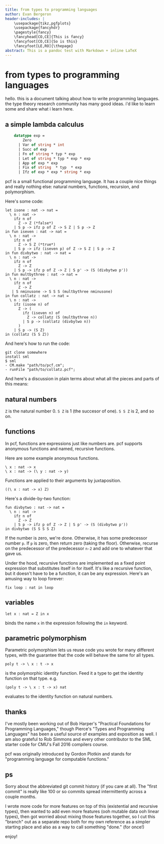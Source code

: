 ```yaml
---
title: from types to programming languages
author: Evan Bergeron
header-includes: |
    \usepackage{tikz,pgfplots}
    \usepackage{fancyhdr}
    \pagestyle{fancy}
    \fancyhead[CO,CE]{This is fancy}
    \fancyfoot[CO,CE]{So is this}
    \fancyfoot[LE,RO]{\thepage}
abstract: This is a pandoc test with Markdown + inline LaTeX
---
```


# from types to programming languages

hello. this is a document talking about how to write programming languages. the type theory research community has many good ideas. i'd like to learn some and share what i learn here. 

## a simple lambda calculus


```sml
    datatype exp =
        Zero
      | Var of string * int
      | Succ of exp
      | Fn of string * typ * exp
      | Let of string * typ * exp * exp
      | App of exp * exp
      | Fix of string  * typ  * exp 
      | Ifz of exp * exp * string * exp
```

pcf is a small functional programming language. It has a couple nice
things and really nothing else: natural numbers, functions, recursion,
and polymorphism.

Here's some code:
```
let isone : nat -> nat = 
  \ n : nat ->
    ifz n of
      Z -> Z (*false*)
    | S p -> ifz p of Z -> S Z | S p -> Z
in fun iseven : nat -> nat =
  \ n : nat ->
    ifz n of
      Z -> S Z (*true*)
    | S p -> ifz (iseven p) of Z -> S Z | S p -> Z
in fun divbytwo : nat -> nat =
  \ n : nat ->
    ifz n of
      Z -> Z
    | S p -> ifz p of Z -> Z | S p' -> (S (divbytwo p'))
in fun multbythree : nat -> nat =
  \ n : nat ->
    ifz n of
      Z -> Z
   | S nminusone -> S S S (multbythree nminusone)
in fun collatz : nat -> nat =
  \ n : nat ->
    ifz (isone n) of
      Z -> (
        ifz (iseven n) of
          Z -> collatz (S (multbythree n))
        | S p -> (collatz (divbytwo n))
      )
    | S p -> (S Z)
in (collatz (S S Z))
```

And here's how to run the code:
```
git clone somewhere
install sml
$ sml
- CM.make "path/to/pcf.cm";
- runFile "path/to/collatz.pcf";
```

And here's a discussion in plain terms about what all the pieces and
parts of this means:

## natural numbers

`Z` is the natural number 0. `S Z` is 1 (the succesor of one). `S S Z` is 2, and so on.

## functions

In pcf, functions are expressions just like numbers are. pcf
supports anonymous functions and named, recursive functions.

Here are some example anonymous functions.

```
\ x : nat -> x
\ x : nat -> (\ y : nat -> y)
```

Functions are applied to their arguments by juxtaposition.

```
((\ x : nat -> x) Z)
```

Here's a divide-by-two function:

```
fun divbytwo : nat -> nat =
  \ n : nat ->
    ifz n of
      Z -> Z
    | S p -> ifz p of Z -> Z | S p' -> (S (divbytwo p'))
in divbytwo (S S S S Z)
```
If the number is zero, we're done. Otherwise, it has some predecessor
number `p`. If `p` is zero, then return zero (taking the
floor). Otherwise, recurse on the predecessor of the predecessor `n-2`
and add one to whatever that gave us.

Under the hood, recursive functions are implemented as a fixed point
expression that substitutes itself in for itself. It's like a
recursive function, but it doesn't have to be a function, it can be
any expression. Here's an amusing way to loop forever:

```
fix loop : nat in loop
```

## variables

```
let x : nat = Z in x
```
binds the name `x` in the expression following the `in` keyword.

## parametric polymorphism

Parametric polymorphism lets us reuse code you wrote for many
different types, with the guarantee that the code will behave the
same for all types.

```
poly t -> \ x : t -> x
```
is the polymorphic identity function. Feed it a type to get the
identity function on that type. e.g.

```
(poly t -> \ x : t -> x) nat
```
evaluates to the identity function on natural numbers.

## thanks

I've mostly been working out of Bob Harper's "Practical Foundations
for Programming Languages," though Pierce's "Types and Programming
Languages" has been a useful source of examples and exposition as
well. I am also grateful to Rob Simmons and every other contributor to
the SML starter code for CMU's Fall 2016 compilers course.

pcf was originally introduced by Gordon Plotkin and stands for
"programming language for computable functions."

## ps

Sorry about the abbreviated git commit history (if you care at
all). The "first commit" is really like 100 or so commits spread
intermittently across a couple months.

I wrote more code for more features on top of this (existential and
recursive types), then wanted to add even more features (ooh mutable
data ooh linear types), then got worried about mixing those features
together, so I cut this "branch" out as a separate repo both for my
own reference as a simpler starting place and also as a way to call
something "done." (for once!)

enjoy!
